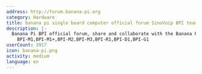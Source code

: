 ```yaml
---
address: http://forum.banana-pi.org
category: Hardware
title: banana pi single board computer official forum SinoVoip BPI team
description: |-
  Banana Pi BPI official forum, share and collaborate with the Banana Pi community!
    BPI-M1,BPI-M1+,BPI-M2,BPI-M3,BPI-R1,BPI-D1,BPI-G1
userCount: 3917
icon: banana-pi.png
activity: medium
language: en
---
```

